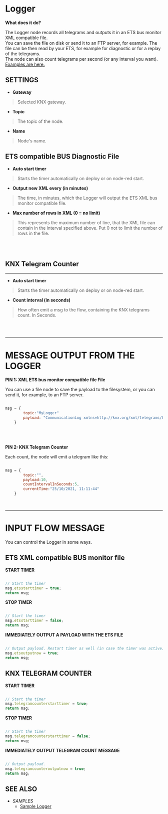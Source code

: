 <!-- <img src="https://raw.githubusercontent.com/Supergiovane/node-red-contrib-knx-ultimate/master/img/simple2.png" width="40%"><br/> -->
# Logger

**What does it do?**

The Logger node records all telegrams and outputs it in an ETS bus monitor XML compatible file. <br/>
You can save the file on disk or send it to an FTP server, for example. The file can be then read by your ETS, for example for diagnostic or for a replay of the telegrams.
<br/>
The node can also count telegrams per second (or any interval you want).
<br/> <a href="https://github.com/Supergiovane/node-red-contrib-knx-ultimate/wiki/Logger-Sample" target="_blank">Examples are here.</a>


## SETTINGS

* **Gateway**
> Selected KNX gateway.

* **Topic**
> The topic of the node.

* **Name**
> Node's name.

## ETS compatible BUS Diagnostic File


* **Auto start timer**
> Starts the timer automatically on deploy or on node-red start.

* **Output new XML every (in minutes)**
> The time, in minutes, which the Logger will output the ETS XML bus monitor compatible file.

* **Max number of rows in XML (0 = no limit)**
> This represents the maximum number of line, that the XML file can contain in the interval specified above. Put 0 not to limit the number of rows in the file.

<br/>
<br/>

## KNX Telegram Counter
***

* **Auto start timer**
> Starts the timer automatically on deploy or on node-red start.

* **Count interval (in seconds)**
> How often emit a msg to the flow, containing the KNX telegrams count. In Seconds.

<br/>
<br/>


---

# MESSAGE OUTPUT FROM THE LOGGER


**PIN 1: XML ETS bus monitor compatible file File**

You can use a file node to save the payload to the filesystem, or you can send it, for example, to an FTP server.


```javascript

msg = {
        topic:"MyLogger" 
        payload: "CommunicationLog xmlns=http://knx.org/xml/telegrams/01 Telegram Timestamp=2020-03-27T07:32:39.470Z Service=L_Data.ind...." (A String containing the XML file)
    } 

```
<br/><br/>


**PIN 2: KNX Telegram Counter**

Each count, the node will emit a telegram like this:


```javascript

msg = {
        topic:"",
        payload:10,
        countIntervalInSeconds:5,
        currentTime:"25/10/2021, 11:11:44"
    } 

```
<br/>

---

# INPUT FLOW MESSAGE


You can control the Logger in some ways.

## ETS XML compatible BUS monitor file

**START TIMER** <br/>

```javascript

// Start the timer
msg.etsstarttimer = true;
return msg;

```

**STOP TIMER** <br/>

```javascript

// Start the timer
msg.etsstarttimer = false;
return msg;

```

**IMMEDIATELY OUTPUT A PAYLOAD WITH THE ETS FILE** <br/>

```javascript

// Output payload. Restart timer as well (in case the timer was active)
msg.etsoutputnow = true;
return msg;

```

## KNX TELEGRAM COUNTER

**START TIMER** <br/>

```javascript

// Start the timer
msg.telegramcounterstarttimer = true;
return msg;

```

**STOP TIMER** <br/>

```javascript

// Start the timer
msg.telegramcounterstarttimer = false;
return msg;

```

**IMMEDIATELY OUTPUT TELEGRAM COUNT MESSAGE** <br/>

```javascript

// Output payload. 
msg.telegramcounteroutputnow = true;
return msg;

```







## SEE ALSO
* *SAMPLES*
    * [Sample Logger](https://github.com/Supergiovane/node-red-contrib-knx-ultimate/wiki/Logger-Sample)